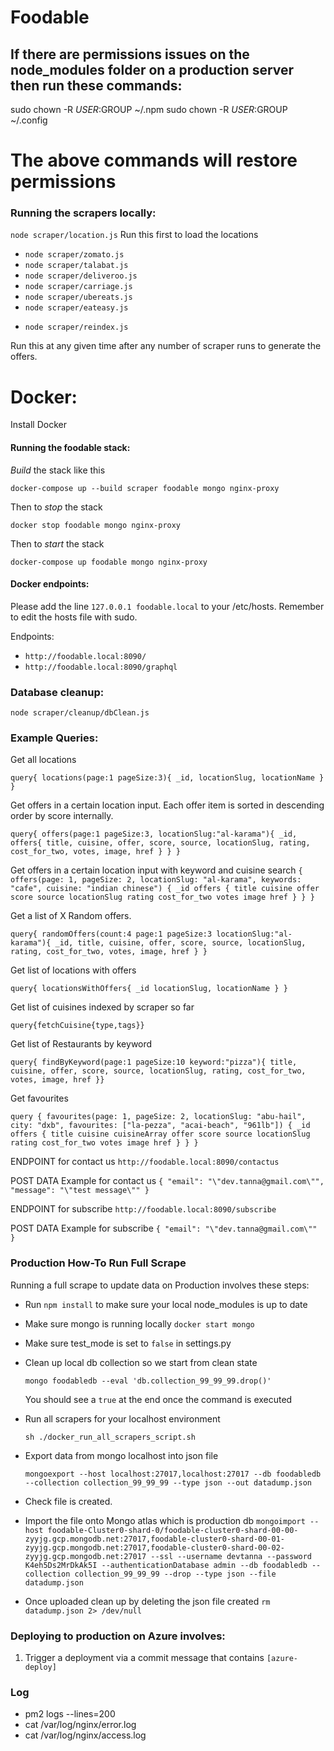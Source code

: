 # Foodable

## If there are permissions issues on the node_modules folder on a production server then run these commands:

sudo chown -R $USER:$GROUP ~/.npm
sudo chown -R $USER:$GROUP ~/.config

# The above commands will restore permissions

### Running the scrapers locally:

`node scraper/location.js`
Run this first to load the locations

- `node scraper/zomato.js`
- `node scraper/talabat.js`
- `node scraper/deliveroo.js`
- `node scraper/carriage.js`
- `node scraper/ubereats.js`
- `node scraper/eateasy.js`

* `node scraper/reindex.js`

Run this at any given time after any number of scraper runs to generate the offers.

# Docker:

Install Docker

#### Running the foodable stack:

_Build_ the stack like this

`docker-compose up --build scraper foodable mongo nginx-proxy`

Then to _stop_ the stack

`docker stop foodable mongo nginx-proxy`

Then to _start_ the stack

`docker-compose up foodable mongo nginx-proxy`

#### Docker endpoints:

Please add the line `127.0.0.1 foodable.local` to your /etc/hosts. Remember to edit the hosts file with sudo.

Endpoints:

- `http://foodable.local:8090/`
- `http://foodable.local:8090/graphql`

### Database cleanup:

`node scraper/cleanup/dbClean.js`

### Example Queries:

Get all locations

`query{ locations(page:1 pageSize:3){ _id, locationSlug, locationName } }`

Get offers in a certain location input. Each offer item is sorted in descending order by score internally.

`query{ offers(page:1 pageSize:3, locationSlug:"al-karama"){ _id, offers{ title, cuisine, offer, score, source, locationSlug, rating, cost_for_two, votes, image, href } } }`

Get offers in a certain location input with keyword and cuisine search
`{ offers(page: 1, pageSize: 2, locationSlug: "al-karama", keywords: "cafe", cuisine: "indian chinese") { _id offers { title cuisine offer score source locationSlug rating cost_for_two votes image href } } }`

Get a list of X Random offers.

`query{ randomOffers(count:4 page:1 pageSize:3 locationSlug:"al-karama"){ _id, title, cuisine, offer, score, source, locationSlug, rating, cost_for_two, votes, image, href } }`

Get list of locations with offers

`query{ locationsWithOffers{ _id locationSlug, locationName } }`

Get list of cuisines indexed by scraper so far

`query{fetchCuisine{type,tags}}`

Get list of Restaurants by keyword

`query{ findByKeyword(page:1 pageSize:10 keyword:"pizza"){ title, cuisine, offer, score, source, locationSlug, rating, cost_for_two, votes, image, href }}`

Get favourites

`query { favourites(page: 1, pageSize: 2, locationSlug: "abu-hail", city: "dxb", favourites: ["la-pezza", "acai-beach", "961lb"]) { _id offers { title cuisine cuisineArray offer score source locationSlug rating cost_for_two votes image href } } }`

ENDPOINT for contact us
`http://foodable.local:8090/contactus`

POST DATA Example for contact us
`{ "email": "\"dev.tanna@gmail.com\"", "message": "\"test message\"" }`

ENDPOINT for subscribe
`http://foodable.local:8090/subscribe`

POST DATA Example for subscribe
`{ "email": "\"dev.tanna@gmail.com\"" }`

### Production How-To Run Full Scrape

Running a full scrape to update data on Production involves these steps:

- Run `npm install` to make sure your local node_modules is up to date

- Make sure mongo is running locally `docker start mongo`

- Make sure test_mode is set to `false` in settings.py

- Clean up local db collection so we start from clean state

  `mongo foodabledb --eval 'db.collection_99_99_99.drop()'`

  You should see a `true` at the end once the command is executed

- Run all scrapers for your localhost environment

  `sh ./docker_run_all_scrapers_script.sh`

- Export data from mongo localhost into json file

  `mongoexport --host localhost:27017,localhost:27017 --db foodabledb --collection collection_99_99_99 --type json --out datadump.json`

- Check file is created.

- Import the file onto Mongo atlas which is production db
  `mongoimport --host foodable-Cluster0-shard-0/foodable-cluster0-shard-00-00-zyyjg.gcp.mongodb.net:27017,foodable-cluster0-shard-00-01-zyyjg.gcp.mongodb.net:27017,foodable-cluster0-shard-00-02-zyyjg.gcp.mongodb.net:27017 --ssl --username devtanna --password K4eh5Ds2MrDkAk5I --authenticationDatabase admin --db foodabledb --collection collection_99_99_99 --drop --type json --file datadump.json`

- Once uploaded clean up by deleting the json file created
  `rm datadump.json 2> /dev/null`

### Deploying to production on Azure involves:

1. Trigger a deployment via a commit message that contains `[azure-deploy]`

### Log

- pm2 logs --lines=200
- cat /var/log/nginx/error.log
- cat /var/log/nginx/access.log
